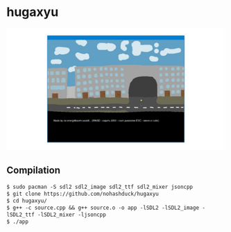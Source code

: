 # hugaxyu
![Alt text](/screenshots/screenshot.jpg "screenshot")

## Compilation
```
$ sudo pacman -S sdl2 sdl2_image sdl2_ttf sdl2_mixer jsoncpp
$ git clone https://github.com/nohashduck/hugaxyu
$ cd hugaxyu/
$ g++ -c source.cpp && g++ source.o -o app -lSDL2 -lSDL2_image -lSDL2_ttf -lSDL2_mixer -ljsoncpp
$ ./app
```
